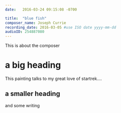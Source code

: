 ```yaml
---
date:   2016-03-24 09:15:08 -0700

title:  "blue fish"
composer_name: Joseph Currie
recording_date: 2016-03-05 #use ISO date yyyy-mm-dd
audioID: 254887080
---
```


This is about the composer

# a big heading

This painting talks to my great love of startrek....

## a smaller heading

and some writing